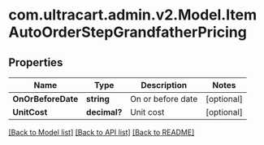 # com.ultracart.admin.v2.Model.ItemAutoOrderStepGrandfatherPricing
## Properties

Name | Type | Description | Notes
------------ | ------------- | ------------- | -------------
**OnOrBeforeDate** | **string** | On or before date | [optional] 
**UnitCost** | **decimal?** | Unit cost | [optional] 


[[Back to Model list]](../README.md#documentation-for-models) [[Back to API list]](../README.md#documentation-for-api-endpoints) [[Back to README]](../README.md)

